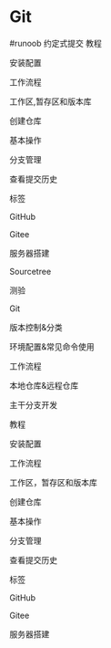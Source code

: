 # Git
#runoob
约定式提交
教程

安装配置

工作流程

工作区,暂存区和版本库

创建仓库

基本操作

分支管理

查看提交历史

标签

GitHub

Gitee

服务器搭建

Sourcetree

测验


Git

版本控制&分类

环境配置&常见命令使用

工作流程

本地仓库&远程仓库

主干分支开发

教程

安装配置

工作流程

工作区，暂存区和版本库

创建仓库

基本操作

分支管理

查看提交历史

标签

GitHub

Gitee

服务器搭建